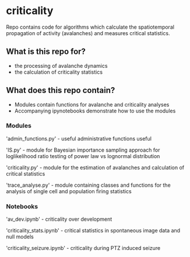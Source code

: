 # criticality
Repo contains code for algorithms which calculate the spatiotemporal propagation of activity (avalanches) and measures critical statistics.

## What is this repo for?
* the processing of avalanche dynamics
* the calculation of criticality statistics

## What does this repo contain?
* Modules contain functions for avalanche and criticality analyses
* Accompanying ipynotebooks demonstrate how to use the modules

### Modules
'admin_functions.py' - useful administrative functions useful 

'IS.py' - module for Bayesian importance sampling approach for loglikelihood ratio testing of power law vs lognormal distribution

'criticality.py' - module for the estimation of avalanches and calculation of critical statistics

'trace_analyse.py' - module containing classes and functions for the analysis of single cell and population firing statistics




### Notebooks

'av_dev.ipynb' - criticality over development

'criticality_stats.ipynb' - critical statistics in spontaneous image data and null models

'criticality_seizure.ipynb' - criticality during PTZ induced seizure
